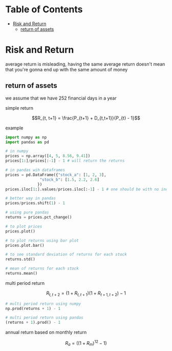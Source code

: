 # Table of Contents

<!-- vim-markdown-toc GFM -->

* [Risk and Return](#risk-and-return)
	* [return of assets](#return-of-assets)

<!-- vim-markdown-toc -->

# Risk and Return

average return is misleading, having the same average return doesn't mean that you're gonna end up with the same amount of money

## return of assets

we assume that we have 252 financial days in a year

simple return
```math
R_{t, t+1} = \frac{P_{t+1} + D_{t,t+1}}{P_{t} - 1}
```

example
```python
import numpy as np
import pandas as pd

# in numpy
prices = np.array([4, 5, 8.56, 9.41])
prices[1:]/prices[:-1] - 1 # will return the returns

# in pandas wih dataframes
prices = pd.DataFrame({"stock_a": [1, 2, 3],
		       "stock_b": [1.5, 2.2, 2.6]
		      })
prices.iloc[1:].values/prices.iloc[:-1] - 1 # one should be with no index to return dataframe correctly

# better way in pandas
prices/prices.shift(1) - 1

# using pure pandas
returns = prices.pct_change()

# to plot prices
prices.plot()

# to plot returns using bar plot
prices.plot.bar()

# to see standard deviation of returns for each stock
returns.std()

# mean of returns for each stock
returns.mean()

```

multi period return
```math
R_{t,t+2} = (1 + R_{t,t+1})(1 + R_{t+1, t+2}) - 1
```

```python
# multi period return using numpy
np.prod(returns + 1) - 1

# multi period return using pandas
(returns + 1).prod() - 1
```

annual return based on monthly return
```math
R_{a} = ((1 + R_{m})^{12} - 1)
```


